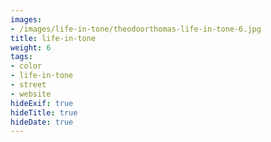 ```yaml
---
images:
- /images/life-in-tone/theodoorthomas-life-in-tone-6.jpg
title: life-in-tone
weight: 6
tags:
- color
- life-in-tone
- street
- website
hideExif: true
hideTitle: true
hideDate: true
---
```

